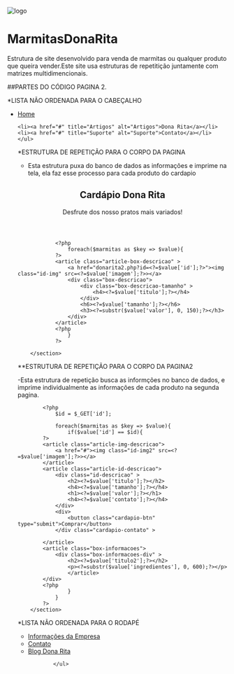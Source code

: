 ![logo](https://user-images.githubusercontent.com/105613391/184236911-634190b5-6cd0-478a-9b4d-dd27ce01e509.png)
# MarmitasDonaRita

Estrutura de site desenvolvido para venda de marmitas ou qualquer produto que queira vender.Este site usa estruturas de repetitição juntamente com matrizes multidimencionais.


##PARTES DO CÓDIGO PAGINA 2.

*LISTA NÃO ORDENADA PARA O CABEÇALHO

<ul>
	<li><a href="donarita.php" title="Tutoriais" alt="Tutoriais">Home</a></li>
	
	<li><a href="#" title="Artigos" alt="Artigos">Dona Rita</a></li>			
	<li><a href="#" title="Suporte" alt="Suporte">Contato</a></li>			</ul>


*ESTRUTURA DE REPETIÇÃO PARA O CORPO DA PAGINA

- Esta estrutura puxa do banco de dados as informações e imprime na tela, ela faz esse processo para cada produto do cardapio

<section class="main-cardapio">
                <header class="main-cardapio-header2">
                    <h1>Cardápio Dona Rita</h1>
                    <p>Desfrute dos nosso pratos mais variados!</p>
                </header>
            
                <?php
				    foreach($marmitas as $key => $value){
			    ?>
			    <article class="article-box-descricao" >
				    <a href="donarita2.php?id=<?=$value['id'];?>"><img class="id-img" src=<?=$value['imagem'];?>></a>
				    <div class="box-descricao"> 
                        <div class="box-descricao-tamanho" >
                            <h4><?=$value['titulo'];?></h4>
                        </div>
                        <h6><?=$value['tamanho'];?></h6>
				        <h3><?=substr($value['valor'], 0, 150);?></h3>                
                    </div>
			    </article>
			    <?php
				    }
			    ?>
            
        </section>


**ESTRUTURA DE REPETIÇÃO PARA O CORPO DA PAGINA2

-Esta estrutura de repetição busca as informções no banco de dados, e imprime individualmente as informações de cada produto na segunda pagina.

<section class="main-cardapio">
            
            <?php
                $id = $_GET['id'];

				foreach($marmitas as $key => $value){
                    if($value['id'] == $id){
			?>
			<article class="article-img-descricao">
				<a href="#"><img class="id-img2" src=<?=$value['imagem'];?>></a>               	
			</article>           
            <article class="article-id-descricao">
                <div class="id-descricao" >
                    <h2><?=$value['titulo'];?></h2>
                    <h4><?=$value['tamanho'];?></h4>
				    <h1><?=$value['valor'];?></h1>
                    <h4><?=$value['contato'];?></h4>
                </div>
                <div>
                    <button class="cardapio-btn" type="submit">Comprar</button>
                </div class="cardapio-contato" > 
                              
            </article>
            <article class="box-informacoes">
                <div class="box-informacoes-div" >
                    <h2><?=$value['titulo2'];?></h2>
                    <p><?=substr($value['ingredientes'], 0, 600);?></p>   
                    </article>
            </div>
			<?php
                    }
				}
			?>
        </section>
        
*LISTA NÃO ORDENADA PARA O RODAPÉ
<ul>
                <li><a href="#">Informações da Empresa</a></li>
                <li><a href="#">Contato</a></li>
                <li><a href="#">Blog Dona Rita</a></li>

            </ul>
